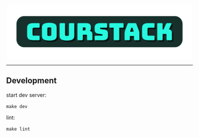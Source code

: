 <p align="center">
    <img alt="logo" src="https://github.com/clysto/courstack-server/blob/main/media/logo.png?raw=true" width="500">
</p>

---

## Development

start dev server:

```shell
make dev
```

lint:

```shell
make lint
```

